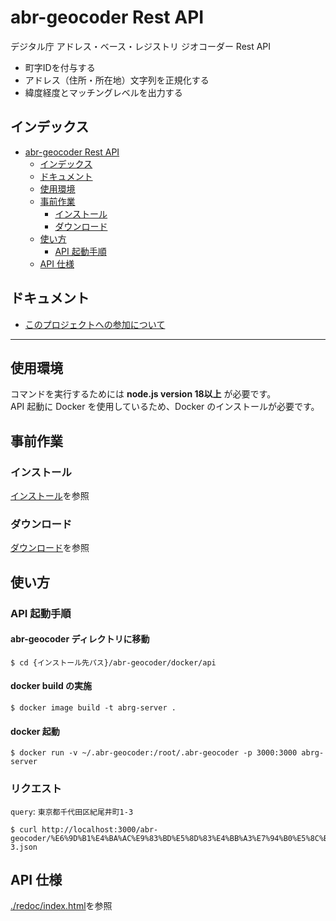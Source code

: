 # abr-geocoder Rest API
デジタル庁 アドレス・ベース・レジストリ ジオコーダー Rest API
- 町字IDを付与する
- アドレス（住所・所在地）文字列を正規化する
- 緯度経度とマッチングレベルを出力する

## インデックス
- [abr-geocoder Rest API](#abr-geocoder-rest-api)
  - [インデックス](#インデックス)
  - [ドキュメント](#ドキュメント)
  - [使用環境](#使用環境)
  - [事前作業](#事前作業)
    - [インストール](#インストール)
    - [ダウンロード](#ダウンロード)
  - [使い方](#使い方)
    - [API 起動手順](#api-起動手順)
  - [API 仕様](#api-仕様)


## ドキュメント
- [このプロジェクトへの参加について](docs/CONTRIBUTING.ja.md)

-------

## 使用環境

コマンドを実行するためには **node.js version 18以上** が必要です。  
API 起動に Docker を使用しているため、Docker のインストールが必要です。

## 事前作業
### インストール
[インストール](./README.ja.md#インストール)を参照

### ダウンロード
[ダウンロード](./README.ja.md#download)を参照

## 使い方

### API 起動手順

#### abr-geocoder ディレクトリに移動
```
$ cd {インストール先パス}/abr-geocoder/docker/api
```
#### docker build の実施
```
$ docker image build -t abrg-server . 
```

#### docker 起動
```
$ docker run -v ~/.abr-geocoder:/root/.abr-geocoder -p 3000:3000 abrg-server
```

### リクエスト
`query`: `東京都千代田区紀尾井町1-3`
```
$ curl http://localhost:3000/abr-geocoder/%E6%9D%B1%E4%BA%AC%E9%83%BD%E5%8D%83%E4%BB%A3%E7%94%B0%E5%8C%BA%E7%B4%80%E5%B0%BE%E4%BA%95%E7%94%BA1-3.json
```

## API 仕様

[./redoc/index.html](./redoc/index.html )を参照
